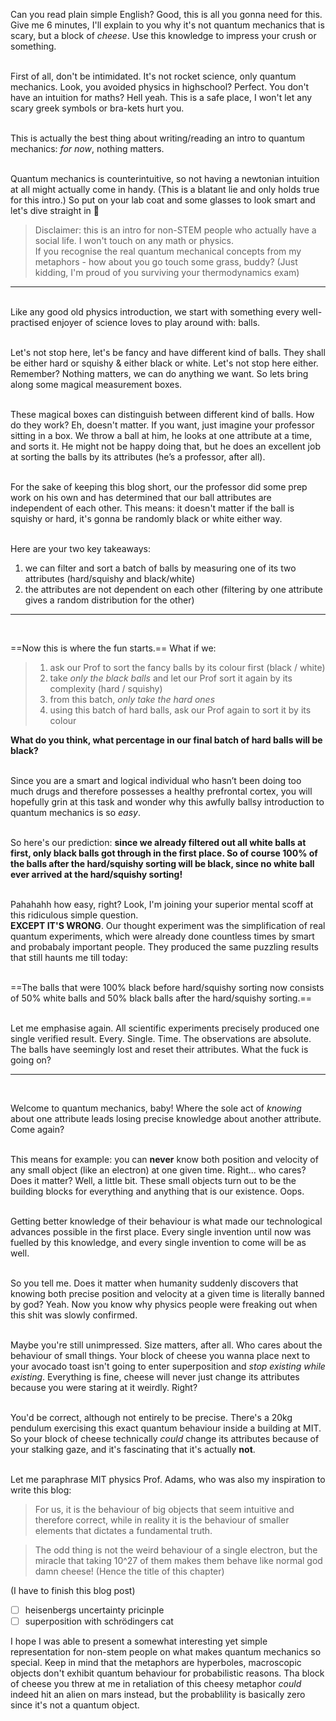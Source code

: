 Can you read plain simple English? Good, this is all you gonna need for this. Give me 6 minutes, I'll explain to you why it's not quantum mechanics that is scary, but a block of *cheese*. Use this knowledge to impress your crush or something. <br> <br>

First of all, don't be intimidated. It's not rocket science, only quantum mechanics. Look, you avoided physics in highschool? Perfect. You don't have an intuition for maths? Hell yeah. This is a safe place, I won't let any scary greek symbols or bra-kets hurt you.  <br> <br>

This is actually the best thing about writing/reading an intro to quantum mechanics: *for now*, nothing matters. <br> <br>

Quantum mechanics is counterintuitive, so not having a newtonian intuition at all might actually come in handy. (This is a blatant lie and only holds true for this intro.) So put on your lab coat and some glasses to look smart and let's dive straight in 🐌

>Disclaimer: this is an intro for non-STEM people who actually have a social life. I won't touch on any math or physics. <br> 
>If you recognise the real quantum mechanical concepts from my metaphors - how about you go touch some grass, buddy? (Just kidding, I'm proud of you surviving your thermodynamics exam)
---
<br>
Like any good old physics introduction, we start with something every well-practised enjoyer of science loves to play around with: balls. <br> <br>


Let's not stop here, let's be fancy and have different kind of balls. They shall be either hard or squishy & either black or white. Let's not stop here either. Remember? Nothing matters, we can do anything we want. So lets bring along some magical measurement boxes. <br> <br>

These magical boxes can distinguish between different kind of balls. How do they work? Eh, doesn't matter. If you want, just imagine your professor sitting in a box. We throw a ball at him, he looks at one attribute at a time, and sorts it. He might not be happy doing that, but he does an excellent job at sorting the balls by its attributes (he’s a professor, after all). <br> <br>

For the sake of keeping this blog short, our the professor did some prep work on his own and has determined that our ball attributes are independent of each other. This means: it doesn't matter if the ball is squishy or hard, it's gonna be randomly black or white either way. <br> <br>

Here are your two key takeaways:
1. we can filter and sort a batch of balls by measuring one of its two attributes (hard/squishy and black/white) 
2. the attributes are not dependent on each other (filtering by one attribute gives a random distribution for the other) 

---
<br>

==Now this is where the fun starts.== What if we:

> 1) ask our Prof to sort the fancy balls by its colour first (black / white)
> 2) take *only the black balls* and let our Prof sort it again by its complexity (hard / squishy)
> 3) from this batch, *only take the hard ones*
> 4) using this batch of hard balls, ask our Prof again to sort it by its colour

**What do you think, what percentage in our final batch of hard balls will be black?** <br> <br>

Since you are a smart and logical individual who hasn’t been doing too much drugs and therefore possesses a healthy prefrontal cortex, you will hopefully grin at this task and wonder why this awfully ballsy introduction to quantum mechanics is so *easy*. <br><br>

So here's our prediction: **since we already filtered out all white balls at first, only black balls got through in the first place. So of course 100% of the balls after the hard/squishy sorting will be black, since no white ball ever arrived at the hard/squishy sorting!**<br> <br>

Pahahahh how easy, right? Look, I'm joining your superior mental scoff at this ridiculous simple question. <br> 
**EXCEPT IT'S WRONG**. Our thought experiment was the simplification of real quantum experiments, which were already done countless times by smart and probabaly important people. They produced the same puzzling results that still haunts me till today: <br> <br>

==The balls that were 100% black before hard/squishy sorting now consists of 50% white balls and 50% black balls after the hard/squishy sorting.== <br> <br>

Let me emphasise again. All scientific experiments precisely produced one single verified result. Every. Single. Time. The observations are absolute. The balls have seemingly lost and reset their attributes. What the fuck is going on?
<br>

--- 
<br>

Welcome to quantum mechanics, baby! Where the sole act of *knowing* about one attribute leads losing precise knowledge about another attribute. Come again? <br> <br>

This means for example: you can **never** know both position and velocity of any small object (like an electron) at one given time. Right... who cares? Does it matter? Well, a little bit. These small objects turn out to be the building blocks for everything and anything that is our existence. Oops. <br> <br> 

Getting better knowledge of their behaviour is what made our technological advances possible in the first place. Every single invention until now was fuelled by this knowledge, and every single invention to come will be as well. <br> <br>

So you tell me. Does it matter when humanity suddenly discovers that knowing both precise position and velocity at a given time is literally banned by god? Yeah. Now you know why physics people were freaking out when this shit was slowly confirmed. <br> <br>

Maybe you're still unimpressed. Size matters, after all. Who cares about the behaviour of small things. Your block of cheese you wanna place next to your avocado toast isn't going to enter superposition and *stop existing while existing*. Everything is fine, cheese will never just change its attributes because you were staring at it weirdly. Right? <br> <br> 

You'd be correct, although not entirely to be precise. There's a 20kg pendulum exercising this exact quantum behaviour inside a building at MIT. So your block of cheese technically *could* change its attributes because of your stalking gaze, and it's fascinating that it's actually **not**. <br> <br>

Let me paraphrase MIT physics Prof. Adams, who was also my inspiration to write this blog: 

>For us, it is the behaviour of big objects that seem intuitive and therefore correct, while in reality it is the behaviour of smaller elements that dictates a fundamental truth.

>The odd thing is not the weird behaviour of a single electron, but the miracle that taking 10^27 of them makes them behave like normal god damn cheese! (Hence the title of this chapter)

(I have to finish this blog post)
- [ ] heisenbergs uncertainty pricinple
- [ ] superposition with schrödingers cat

I hope I was able to present a somewhat interesting yet simple representation for non-stem people on what makes quantum mechanics so special. Keep in mind that the metaphors are hyperboles, macroscopic objects don't exhibit quantum behaviour for probabilistic reasons. Tha block of cheese you threw at me in retaliation of this cheesy metaphor *could* indeed hit an alien on mars instead, but the probablility is basically zero since it's not a quantum object.
